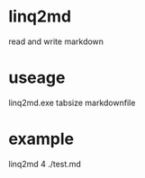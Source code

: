 # linq2md
read and write markdown 

# useage
linq2md.exe tabsize markdownfile

# example
linq2md 4 ./test.md
